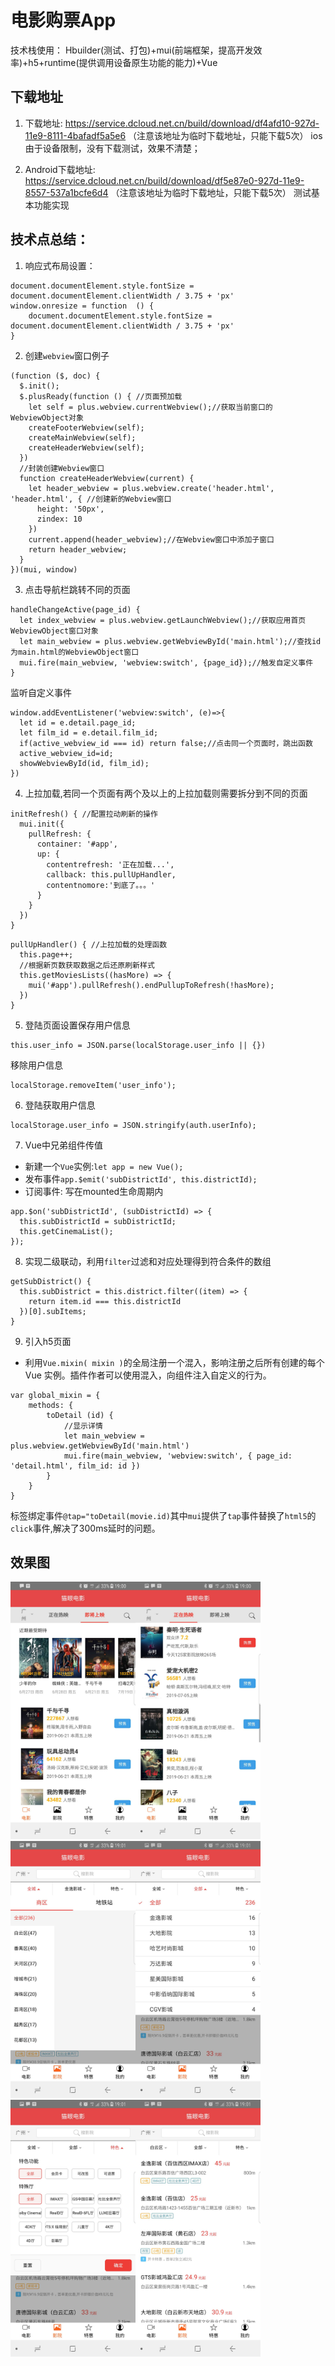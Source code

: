 # 电影购票App
技术栈使用： Hbuilder(测试、打包)+mui(前端框架，提高开发效率)+h5+runtime(提供调用设备原生功能的能力)+Vue

## 下载地址
1. 下载地址: https://service.dcloud.net.cn/build/download/df4afd10-927d-11e9-8111-4bafadf5a5e6 （注意该地址为临时下载地址，只能下载5次）
ios 由于设备限制，没有下载测试，效果不清楚；

2. Android下载地址: https://service.dcloud.net.cn/build/download/df5e87e0-927d-11e9-8557-537a1bcfe6d4 （注意该地址为临时下载地址，只能下载5次）
测试基本功能实现

## 技术点总结：
1. 响应式布局设置：
```
document.documentElement.style.fontSize = document.documentElement.clientWidth / 3.75 + 'px'
window.onresize = function  () {
	document.documentElement.style.fontSize = document.documentElement.clientWidth / 3.75 + 'px'
}
```

2. 创建`webview`窗口例子
```
(function ($, doc) {
  $.init();
  $.plusReady(function () { //页面预加载
    let self = plus.webview.currentWebview();//获取当前窗口的WebviewObject对象
    createFooterWebview(self);
    createMainWebview(self);
    createHeaderWebview(self);
  })
  //封装创建Webview窗口
  function createHeaderWebview(current) {
    let header_webview = plus.webview.create('header.html', 'header.html', { //创建新的Webview窗口
      height: '50px',
      zindex: 10
    })
    current.append(header_webview);//在Webview窗口中添加子窗口
    return header_webview;
  }
})(mui, window)
```

3. 点击导航栏跳转不同的页面
```
handleChangeActive(page_id) {
  let index_webview = plus.webview.getLaunchWebview();//获取应用首页WebviewObject窗口对象
  let main_webview = plus.webview.getWebviewById('main.html');//查找id为main.html的WebviewObject窗口
  mui.fire(main_webview, 'webview:switch', {page_id});//触发自定义事件
}
```
监听自定义事件
```
window.addEventListener('webview:switch', (e)=>{
  let id = e.detail.page_id;
  let film_id = e.detail.film_id;
  if(active_webview_id === id) return false;//点击同一个页面时，跳出函数
  active_webview_id=id;
  showWebviewById(id, film_id);
})
```

4. 上拉加载,若同一个页面有两个及以上的上拉加载则需要拆分到不同的页面
```
initRefresh() { //配置拉动刷新的操作
  mui.init({
    pullRefresh: {
      container: '#app',
      up: {
        contentrefresh: '正在加载...',
        callback: this.pullUpHandler,
        contentnomore:'到底了。。。'
      }
    }
  })
}
```
```
pullUpHandler() { //上拉加载的处理函数
  this.page++;
  //根据新页数获取数据之后还原刷新样式
  this.getMoviesLists((hasMore) => {
    mui('#app').pullRefresh().endPullupToRefresh(!hasMore);
  })
}
```

5. 登陆页面设置保存用户信息
```
this.user_info = JSON.parse(localStorage.user_info || {})
```
移除用户信息
```
localStorage.removeItem('user_info');
```

6. 登陆获取用户信息
```
localStorage.user_info = JSON.stringify(auth.userInfo);
```

7. Vue中兄弟组件传值
* 新建一个`Vue`实例:`let app = new Vue();`
* 发布事件`app.$emit('subDistrictId', this.districtId);`
* 订阅事件: 写在mounted生命周期内
```
app.$on('subDistrictId', (subDistrictId) => {
  this.subDistrictId = subDistrictId;
  this.getCinemaList();
});
```
8. 实现二级联动，利用`filter`过滤和对应处理得到符合条件的数组
```
getSubDistrict() {
  this.subDistrict = this.district.filter((item) => {
    return item.id === this.districtId
  })[0].subItems;
}
```

9. 引入h5页面
* 利用`Vue.mixin( mixin )`的全局注册一个混入，影响注册之后所有创建的每个 Vue 实例。插件作者可以使用混入，向组件注入自定义的行为。
```
var global_mixin = {
	methods: {
		toDetail (id) {
			//显示详情
			let main_webview = plus.webview.getWebviewById('main.html')
			mui.fire(main_webview, 'webview:switch', { page_id: 'detail.html', film_id: id })				
		}
	}
}
```
标签绑定事件`@tap="toDetail(movie.id)`其中`mui`提供了`tap`事件替换了`html5`的`click`事件,解决了300ms延时的问题。


## 效果图
<img src="https://github.com/Melody523/film-app/blob/master/images/%E6%95%88%E6%9E%9C%E5%9B%BE/index_1.jpg" width="200"><img src="https://github.com/Melody523/film-app/blob/master/images/%E6%95%88%E6%9E%9C%E5%9B%BE/index_2.jpg" width="200"><img src="https://github.com/Melody523/film-app/blob/master/images/%E6%95%88%E6%9E%9C%E5%9B%BE/cinema_1.jpg" width="200"><img src="https://github.com/Melody523/film-app/blob/master/images/%E6%95%88%E6%9E%9C%E5%9B%BE/cinema_2.jpg" width="200"><img src="https://github.com/Melody523/film-app/blob/master/images/%E6%95%88%E6%9E%9C%E5%9B%BE/cinema_3.jpg" width="200"><img src="https://github.com/Melody523/film-app/blob/master/images/%E6%95%88%E6%9E%9C%E5%9B%BE/cinema_4.jpg" width="200">



